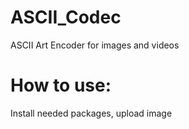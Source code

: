 # ASCII_Codec
ASCII Art Encoder for images and videos

# How to use:
Install needed packages, upload image 
